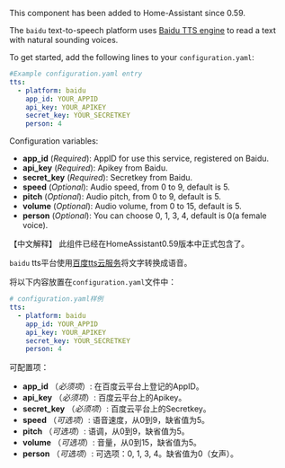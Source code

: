 This component has been added to Home-Assistant since 0.59.

The `baidu` text-to-speech platform uses [Baidu TTS engine](https://cloud.baidu.com/product/speech/tts) to read a text with natural sounding voices.

To get started, add the following lines to your `configuration.yaml`:

```yaml
#Example configuration.yaml entry
tts:
  - platform: baidu
    app_id: YOUR_APPID
    api_key: YOUR_APIKEY
    secret_key: YOUR_SECRETKEY
    person: 4
```

Configuration variables:

- **app_id** (*Required*): AppID for use this service, registered on Baidu.
- **api_key** (*Required*): Apikey from Baidu.
- **secret_key** (*Required*): Secretkey from Baidu.
- **speed** (*Optional*): Audio speed, from 0 to 9, default is 5.
- **pitch** (*Optional*): Audio pitch, from 0 to 9, default is 5.
- **volume** (*Optional*): Audio volume, from 0 to 15, default is 5.
- **person** (*Optional*): You can choose 0, 1, 3, 4, default is 0(a female voice).



【中文解释】
此组件已经在HomeAssistant0.59版本中正式包含了。

`baidu` tts平台使用[百度tts云服务](https://cloud.baidu.com/product/speech/tts)将文字转换成语音。

将以下内容放置在`configuration.yaml`文件中：
```yaml
# configuration.yaml样例
tts:
  - platform: baidu
    app_id: YOUR_APPID
    api_key: YOUR_APIKEY
    secret_key: YOUR_SECRETKEY
    person: 4
```

可配置项：

- **app_id** （*必须项*）: 在百度云平台上登记的AppID。
- **api_key** （*必须项*）: 百度云平台上的Apikey。
- **secret_key** （*必须项*）: 百度云平台上的Secretkey。
- **speed** （*可选项*）: 语音速度，从0到9，缺省值为5。
- **pitch** （*可选项*）: 语调，从0到9，缺省值为5。
- **volume** （*可选项*）: 音量，从0到15，缺省值为5。
- **person** （*可选项*）: 可选项：0, 1, 3, 4。缺省值为0（女声）。

